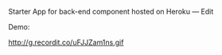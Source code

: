 Starter App for back-end component hosted on Heroku — Edit


Demo:

http://g.recordit.co/uFJJZam1ns.gif
